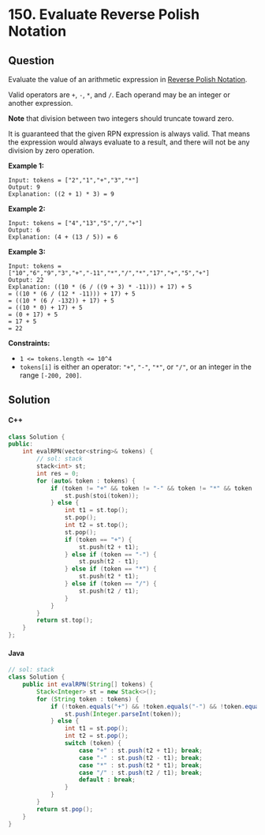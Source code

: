 # 150. Evaluate Reverse Polish Notation

## Question

Evaluate the value of an arithmetic expression in [Reverse Polish Notation](http://en.wikipedia.org/wiki/Reverse\_Polish\_notation).

Valid operators are `+`, `-`, `*`, and `/`. Each operand may be an integer or another expression.

**Note** that division between two integers should truncate toward zero.

It is guaranteed that the given RPN expression is always valid. That means the expression would always evaluate to a result, and there will not be any division by zero operation.

**Example 1:**

```
Input: tokens = ["2","1","+","3","*"]
Output: 9
Explanation: ((2 + 1) * 3) = 9
```

**Example 2:**

```
Input: tokens = ["4","13","5","/","+"]
Output: 6
Explanation: (4 + (13 / 5)) = 6
```

**Example 3:**

```
Input: tokens = ["10","6","9","3","+","-11","*","/","*","17","+","5","+"]
Output: 22
Explanation: ((10 * (6 / ((9 + 3) * -11))) + 17) + 5
= ((10 * (6 / (12 * -11))) + 17) + 5
= ((10 * (6 / -132)) + 17) + 5
= ((10 * 0) + 17) + 5
= (0 + 17) + 5
= 17 + 5
= 22
```

**Constraints:**

* `1 <= tokens.length <= 10^4`
* `tokens[i]` is either an operator: `"+"`, `"-"`, `"*"`, or `"/"`, or an integer in the range `[-200, 200]`.

## Solution

#### C++

```cpp
class Solution {
public:
    int evalRPN(vector<string>& tokens) {
        // sol: stack
        stack<int> st;
        int res = 0;
        for (auto& token : tokens) {
            if (token != "+" && token != "-" && token != "*" && token != "/") {
                st.push(stoi(token));
            } else {
                int t1 = st.top();
                st.pop();
                int t2 = st.top();
                st.pop();
                if (token == "+") {
                    st.push(t2 + t1);
                } else if (token == "-") {
                    st.push(t2 - t1);
                } else if (token == "*") {
                    st.push(t2 * t1);
                } else if (token == "/") {
                    st.push(t2 / t1);
                }
            }
        }
        return st.top();
    }
};
```

#### Java

```java
// sol: stack
class Solution {
    public int evalRPN(String[] tokens) {
        Stack<Integer> st = new Stack<>();
        for (String token : tokens) {
            if (!token.equals("+") && !token.equals("-") && !token.equals("*") && !token.equals("/")) {
                st.push(Integer.parseInt(token));
            } else {
                int t1 = st.pop();
                int t2 = st.pop();
                switch (token) {
                    case "+" : st.push(t2 + t1); break;
                    case "-" : st.push(t2 - t1); break;
                    case "*" : st.push(t2 * t1); break;
                    case "/" : st.push(t2 / t1); break;
                    default : break;
                }
            }
        }
        return st.pop();
    }
}
```
